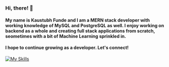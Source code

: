 ### Hi, there! 👋

<!--
**fundekaustubh/fundekaustubh** is a ✨ _special_ ✨ repository because its `README.md` (this file) appears on your GitHub profile.

Here are some ideas to get you started:

- 🔭 I’m currently working on ...
- 🌱 I’m currently learning ...
- 👯 I’m looking to collaborate on ...
- 🤔 I’m looking for help with ...
- 💬 Ask me about ...
- 📫 How to reach me: ...
- 😄 Pronouns: ...
- ⚡ Fun fact: ...
-->
#### My name is Kaustubh Funde and I am a MERN stack developer with working knowledge of MySQL and PostgreSQL as well. I enjoy working on backend as a whole and creating full stack applications from scratch, seometimes with a bit of Machine Learning sprinkled in.
#### I hope to continue growing as a developer. Let's connect!
[![My Skills](https://skillicons.dev/icons?i=c,cpp,python,java,html,css,bootstrap,js,git,nodejs,expressjs,react,mongodb,mysql,postgresql,hadoop,spark)](https://skillicons.dev)
